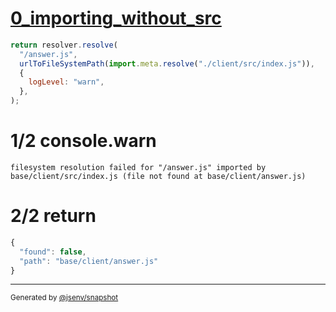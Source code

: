 # [0_importing_without_src](../../leading_slash.test.mjs#L6)

```js
return resolver.resolve(
  "/answer.js",
  urlToFileSystemPath(import.meta.resolve("./client/src/index.js")),
  {
    logLevel: "warn",
  },
);
```

# 1/2 console.warn

```console
filesystem resolution failed for "/answer.js" imported by base/client/src/index.js (file not found at base/client/answer.js)
```

# 2/2 return

```js
{
  "found": false,
  "path": "base/client/answer.js"
}
```

---

<sub>
  Generated by <a href="https://github.com/jsenv/core/tree/main/packages/tooling/snapshot">@jsenv/snapshot</a>
</sub>
